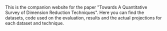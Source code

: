 
This is the companion website for the paper "Towards A Quantitative Survey of Dimension Reduction Techniques". Here you can find the datasets, code used on the evaluation, results and the actual projections for each dataset and technique.

<!-- 
+ [*Image-based visualization of classifier decision boundaries*](http://www.cs.rug.nl/~alext/PAPERS/SIBGRAPI18/paper2.pdf), by Francisco Caio M. Rodrigues, Roberto Hirata and Alexandru C. Telea, SIBGRAPI 2018

+ [*Visual Analytics of Multidimensional Projections for Constructing Classifier Decision Boundary Maps*](http://www.cs.rug.nl/~alext/PAPERS/IVAPP19/paper.pdf), by Mateus Espadoto, Francisco Caio M. Rodrigues and Alexandru C. Telea, IVAPP 2019 (Best paper award) -->

